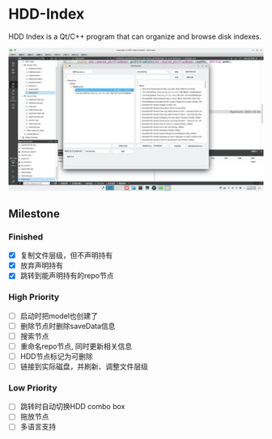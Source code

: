 # HDD-Index

HDD Index is a Qt/C++ program that can organize and browse disk indexes.

![program](screenshots/program.jpg)

## Milestone

### Finished

- [x] 复制文件层级，但不声明持有
- [x] 放弃声明持有
- [x] 跳转到能声明持有的repo节点

### High Priority

- [ ] 启动时把model也创建了
- [ ] 删除节点时删除saveData信息
- [ ] 搜索节点
- [ ] 重命名repo节点, 同时更新相关信息
- [ ] HDD节点标记为可删除
- [ ] 链接到实际磁盘，并刷新、调整文件层级

### Low Priority

- [ ] 跳转时自动切换HDD combo box
- [ ] 拖放节点
- [ ] 多语言支持
